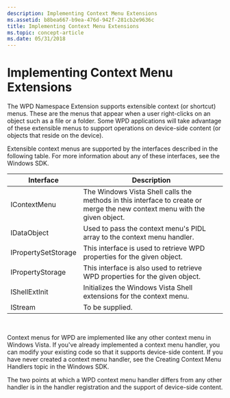 ```yaml
---
description: Implementing Context Menu Extensions
ms.assetid: b8bea667-b9ea-476d-942f-281cb2e9636c
title: Implementing Context Menu Extensions
ms.topic: concept-article
ms.date: 05/31/2018
---
```


# Implementing Context Menu Extensions

The WPD Namespace Extension supports extensible context (or shortcut) menus. These are the menus that appear when a user right-clicks on an object such as a file or a folder. Some WPD applications will take advantage of these extensible menus to support operations on device-side content (or objects that reside on the device).

Extensible context menus are supported by the interfaces described in the following table. For more information about any of these interfaces, see the Windows SDK.



| Interface           | Description                                                                                                                |
|---------------------|----------------------------------------------------------------------------------------------------------------------------|
| IContextMenu        | The Windows Vista Shell calls the methods in this interface to create or merge the new context menu with the given object. |
| IDataObject         | Used to pass the context menu's PIDL array to the context menu handler.                                                    |
| IPropertySetStorage | This interface is used to retrieve WPD properties for the given object.                                                    |
| IPropertyStorage    | This interface is also used to retrieve WPD properties for the given object.                                               |
| IShellExtInit       | Initializes the Windows Vista Shell extensions for the context menu.                                                       |
| IStream             | To be supplied.                                                                                                            |



 

Context menus for WPD are implemented like any other context menu in Windows Vista. If you've already implemented a context menu handler, you can modify your existing code so that it supports device-side content. If you have never created a context menu handler, see the Creating Context Menu Handlers topic in the Windows SDK.

The two points at which a WPD context menu handler differs from any other handler is in the handler registration and the support of device-side content.

 

 



